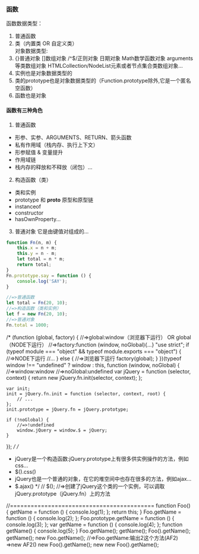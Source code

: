 ### 函数
函数数据类型：
1. 普通函数
2. 类（内置类 OR 自定义类）  
对象数据类型:
1. {}普通对象  []数组对象  /^$/正则对象  日期对象  Math数学函数对象  arguments等类数组对象  HTMLCollection/NodeList元素或者节点集合类数组对象...
2. 实例也是对象数据类型的
3. 类的prototype也是对象数据类型的（Function.prototype除外,它是一个匿名空函数）
4. 函数也是对象 

#### 函数有三种角色
1. 普通函数
- 形参、实参、ARGUMENTS、RETURN、箭头函数
- 私有作用域（栈内存、执行上下文）
- 形参赋值 & 变量提升
- 作用域链      
- 栈内存的释放和不释放（闭包）...
2. 构造函数（类）
- 类和实例
- prototype 和 __proto__ 原型和原型链
- instanceof
- constructor
- hasOwnProperty...
3. 普通对象
它是由键值对组成的...
```javascript
function Fn(n, m) {
	this.x = n + m;
	this.y = n - m;
	let total = n * m;
	return total;
}
Fn.prototype.say = function () {
	console.log('SAY');
}

//=>普通函数
let total = Fn(20, 10);
//=>构造函数（类和实例）
let f = new Fn(20, 10);
//=>普通对象
Fn.total = 1000;
```
 

/* (function (global, factory) {
	//=>global:window（浏览器下运行） OR global（NODE下运行）
	//=>factory:function (window, noGlobal){...}
	"use strict";
	if (typeof module === "object" && typeof module.exports === "object") {
		//=>NODE下运行
		//...
	} else {
		//=>浏览器下运行
		factory(global);
	}
})(typeof window !== "undefined" ? window : this, function (window, noGlobal) {
	//=>window:window
	//=>noGlobal:undefined
	var jQuery = function (selector, context) {
		return new jQuery.fn.init(selector, context);
	};

	var init;
	init = jQuery.fn.init = function (selector, context, root) {
		// ...
	};
	init.prototype = jQuery.fn = jQuery.prototype;

	if (!noGlobal) {
		//=>!undefined
		window.jQuery = window.$ = jQuery;
	}
}); */
/*
 * jQuery是一个构造函数:jQuery.prototype上有很多供实例操作的方法，例如css...
 *   $().css()
 * jQuery也是一个普通的对象，在它的堆空间中也存在很多的方法，例如ajax...
 *   $.ajax()
 */
// $(); //=>创建了jQuery这个类的一个实例，可以调取jQuery.prototype（jQuery.fn）上的方法

//==========================================
function Foo() {
	getName = function () {
		console.log(1);
	};
	return this;
}
Foo.getName = function () {
	console.log(2);
};
Foo.prototype.getName = function () {
	console.log(3);
};
var getName = function () {
	console.log(4);
};
function getName() {
	console.log(5);
}
Foo.getName();
getName();
Foo().getName();
getName();
new Foo.getName(); //=>Foo.getName:输出2这个方法(AF2)  =>new AF2()
new Foo().getName();
new new Foo().getName();


